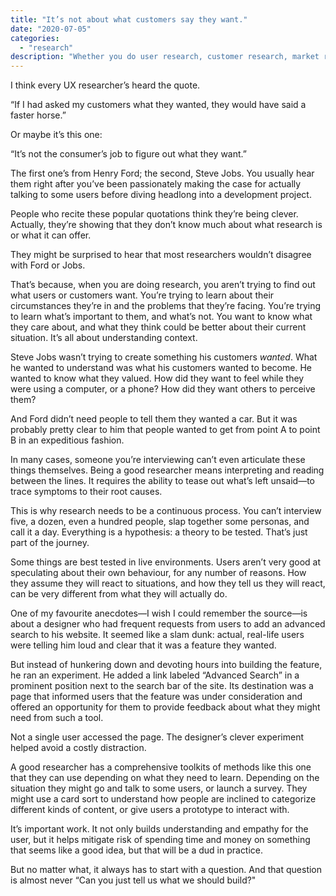 ```yaml
---
title: "It’s not about what customers say they want."
date: "2020-07-05"
categories:
  - "research"
description: "Whether you do user research, customer research, market research, product research, it’s never been about getting customers to just tell you want they want."
---
```

I think every UX researcher’s heard the quote.

“If I had asked my customers what they wanted, they would have said a faster horse.” 

Or maybe it’s this one: 

“It’s not the consumer’s job to figure out what they want.” 

The first one’s from Henry Ford; the second, Steve Jobs. You usually hear them right after you’ve been passionately making the case for actually talking to some users before diving headlong into a development project. 

People who recite these popular quotations think they’re being clever. Actually, they’re showing that they don’t know much about what research is or what it can offer. 

They might be surprised to hear that most researchers wouldn’t disagree with Ford or Jobs.

That’s because, when you are doing research, you aren’t trying to find out what users or customers want. You’re trying to learn about their circumstances they’re in and the problems that they’re facing. You’re trying to learn what’s important to them, and what’s not. You want to know what they care about, and what they think could be better about their current situation. It’s all about understanding context. 

Steve Jobs wasn’t trying to create something his customers _wanted_. What he wanted to understand was what his customers wanted to become. He wanted to know what they valued. How did they want to feel while they were using a computer, or a phone? How did they want others to perceive them? 

And Ford didn’t need people to tell them they wanted a car. But it was probably pretty clear to him that people wanted to get from point A to point B in an expeditious fashion. 

In many cases, someone you’re interviewing can’t even articulate these things themselves. Being a good researcher means interpreting and reading between the lines. It requires the ability to tease out what’s left unsaid—to trace symptoms to their root causes. 

This is why research needs to be a continuous process. You can’t interview five, a dozen, even a hundred people, slap together some personas, and call it a day. Everything is a hypothesis: a theory to be tested. That’s just part of the journey.

Some things are best tested in live environments. Users aren’t very good at speculating about their own behaviour, for any number of reasons. How they assume they will react to situations, and how they tell us they will react, can be very different from what they will actually do. 

One of my favourite anecdotes—I wish I could remember the source—is about a designer who had frequent requests from users to add an advanced search to his website. It seemed like a slam dunk: actual, real-life users were telling him loud and clear that it was a feature they wanted. 

But instead of hunkering down and devoting hours into building the feature, he ran an experiment. He added a link labeled “Advanced Search” in a prominent position next to the search bar of the site. Its destination was a page that informed users that the feature was under consideration and offered an opportunity for them to provide feedback about what they might need from such a tool.

Not a single user accessed the page. The designer’s clever experiment helped avoid a costly distraction. 

A good researcher has a comprehensive toolkits of methods like this one that they can use depending on what they need to learn. Depending on the situation they might go and talk to some users, or launch a survey. They might use a card sort to understand how people are inclined to categorize different kinds of content, or give users a prototype to interact with.

It’s important work. It not only builds understanding and empathy for the user, but it helps mitigate risk of spending time and money on something that seems like a good idea, but that will be a dud in practice.

But no matter what, it always has to start with a question. And that question is almost never “Can you just tell us what we should build?"

